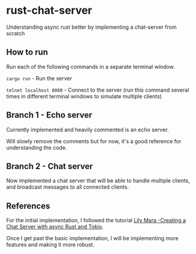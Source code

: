 # rust-chat-server

Understanding async rust better by implementing a chat-server from scratch

## How to run

Run each of the following commands in a separate terminal window.

`cargo run` - Run the server

`telnet localhost 8080` - Connect to the server (run this command several times in different terminal windows to simulate multiple clients)

## Branch 1 - Echo server

Currently implemented and heavily commented is an echo server.

Will slowly remove the comments but for now, it's a good reference for understanding the code.

## Branch 2 - Chat server

Now implemented a chat server that will be able to handle multiple clients, and broadcast messages to all connected clients.

## References

For the initial implementation, I followed the tutorial [Lily Mara -Creating a Chat Server with async Rust and Tokio](https://www.youtube.com/watch?v=T2mWg91sx-o).

Once I get past the basic implementation, I will be implementing more features and making it more robust.
